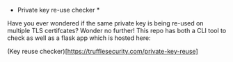 * Private key re-use checker *

Have you ever wondered if the same private key is being re-used on multiple TLS certifcates? Wonder no further! This repo has both a CLI tool to check as well as a flask app which is hosted here:

(Key reuse checker)[https://trufflesecurity.com/private-key-reuse]
